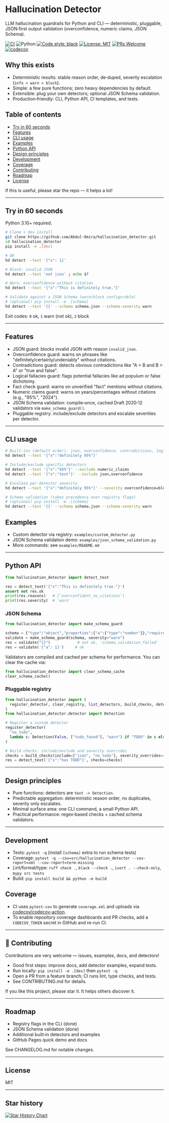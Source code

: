 # Hallucination Detector

LLM hallucination guardrails for Python and CLI — deterministic, pluggable, JSON‑first output validation (overconfidence, numeric claims, JSON Schema).

[![CI](https://github.com/Abdul-Omira/hallucination_detector/actions/workflows/ci.yml/badge.svg)](https://github.com/Abdul-Omira/hallucination_detector/actions/workflows/ci.yml)
![Python](https://img.shields.io/badge/Python-3.10%2B-blue)
[![Code style: black](https://img.shields.io/badge/code%20style-black-000000.svg)](https://github.com/psf/black)
[![License: MIT](https://img.shields.io/badge/License-MIT-yellow.svg)](LICENSE)
[![PRs Welcome](https://img.shields.io/badge/PRs-welcome-brightgreen.svg)](#-contributing) [![codecov](https://codecov.io/gh/Abdul-Omira/hallucination_detector/branch/main/graph/badge.svg)](https://codecov.io/gh/Abdul-Omira/hallucination_detector)

## Why this exists
- Deterministic results: stable reason order, de‑duped, severity escalation (`info < warn < block`).
- Simple: a few pure functions; zero heavy dependencies by default.
- Extensible: plug your own detectors; optional JSON Schema validation.
- Production‑friendly: CLI, Python API, CI templates, and tests.

## Table of contents
- [Try in 60 seconds](#try-in-60-seconds)
- [Features](#features)
- [CLI usage](#cli-usage)
- [Examples](#examples)
- [Python API](#python-api)
- [Design principles](#design-principles)
- [Development](#development)
- [Coverage](#coverage)
- [Contributing](#-contributing)
- [Roadmap](#roadmap)
- [License](#license)

If this is useful, please star the repo — it helps a lot!

---

## Try in 60 seconds
Python 3.10+ required.

```bash
# Clone + dev install
git clone https://github.com/Abdul-Omira/hallucination_detector.git
cd hallucination_detector
pip install -e .[dev]

# OK
hd detect --text '{"x": 1}'

# Block: invalid JSON
hd detect --text 'not json' ; echo $?

# Warn: overconfidence without citation
hd detect --text '{"x":"This is definitely true."}'

# Validate against a JSON Schema (warn/block configurable)
# (optional) pip install -e .[schema]
hd detect --text '{}' --schema schema.json --schema-severity warn
```

Exit codes: `0` ok, `1` warn (not ok), `2` block

---

## Features
- JSON guard: blocks invalid JSON with reason `invalid_json`.
- Overconfidence guard: warns on phrases like "definitely/certainly/undeniably" without citations.
- Contradictions guard: detects obvious contradictions like "A > B and B > A" or "true and false".
- Logical fallacies guard: flags potential fallacies like ad populum or false dichotomy.
- Fact check guard: warns on unverified "fact" mentions without citations.
- Numeric claims guard: warns on years/percentages without citations (e.g., "95%", "2024").
- JSON Schema validation: compile‑once, cached Draft 2020‑12 validators via `make_schema_guard()`.
- Pluggable registry: include/exclude detectors and escalate severities per detector.

---

## CLI usage
```bash
# Built‑ins (default order): json, overconfidence, contradictions, logical_fallacies, fact_check, numeric_claims
hd detect --text '{"x":"definitely 95%"}'

# Include/exclude specific detectors
hd detect --text '{"x":"95%"}' --exclude numeric_claims
hd detect --text '{"x":"text"}' --include json,overconfidence

# Escalate per‑detector severity
hd detect --text '{"x":"definitely 95%"}' --severity overconfidence=block,numeric_claims=block

# Schema validation (takes precedence over registry flags)
# (optional) pip install -e .[schema]
hd detect --text '{}' --schema schema.json --schema-severity warn
```

## Examples
- Custom detector via registry: `examples/custom_detector.py`
- JSON Schema validation demo: `examples/json_schema_validation.py`
- More commands: see `examples/README.md`


---

## Python API
```python
from hallucination_detector import detect_text

res = detect_text('{"x":"This is definitely true."}')
assert not res.ok
print(res.reasons)   # ['overconfident_no_citations']
print(res.severity)  # 'warn'
```

### JSON Schema
```python
from hallucination_detector import make_schema_guard

schema = {"type":"object","properties":{"a":{"type":"number"}},"required":["a"]}
validate = make_schema_guard(schema, severity="warn")
res = validate("{}")            # not ok, 'schema_validation_failed'
res = validate('{"a": 1}')     # ok
```

Validators are compiled and cached per schema for performance. You can clear the cache via:

```python
from hallucination_detector import clear_schema_cache
clear_schema_cache()
```

### Pluggable registry
```python
from hallucination_detector import (
  register_detector, clear_registry, list_detectors, build_checks, detect_text
)
from hallucination_detector.detector import Detection

# Register a custom detector
register_detector(
  "no_todo",
  lambda s: Detection(False, ["todo_found"], "warn") if "TODO" in s else Detection(True, [])
)

# Build checks: include/exclude and severity overrides
checks = build_checks(include=["json", "no_todo"], severity_overrides={"no_todo": "block"})
res = detect_text('{"x":"has TODO"}', checks=checks)
```

---

## Design principles
- Pure functions: detectors are `text -> Detection`.
- Predictable aggregation: deterministic reason order, no duplicates, severity only escalates.
- Minimal surface area: one CLI command, a small Python API.
- Practical performance: regex‑based checks + cached schema validators.

---

## Development
- Tests: `pytest -q` (install `[schema]` extra to run schema tests)
- Coverage: `pytest -q --cov=src/hallucination_detector --cov-report=xml --cov-report=term-missing`
- Lint/format/type: `ruff check .`, `black --check .`, `isort . --check-only`, `mypy src tests`
- Build: `pip install build && python -m build`

## Coverage
- CI uses `pytest-cov` to generate `coverage.xml` and uploads via [codecov/codecov-action](.github/workflows/ci.yml).
- To enable repository coverage dashboards and PR checks, add a `CODECOV_TOKEN` secret in GitHub and re-run CI.

---

## 🚀 Contributing
Contributions are very welcome — issues, examples, docs, and detectors!

- Good first steps: improve docs, add detector examples, expand tests.
- Run locally: `pip install -e .[dev]` then `pytest -q`.
- Open a PR from a feature branch; CI runs lint, type checks, and tests.
- See CONTRIBUTING.md for details.

If you like this project, please star it. It helps others discover it.

---

## Roadmap
- Registry flags in the CLI (done)
- JSON Schema validation (done)
- Additional built‑in detectors and examples
- GitHub Pages quick demo and docs

See CHANGELOG.md for notable changes.

---

## License
MIT

---

## Star history
[![Star History Chart](https://api.star-history.com/svg?repos=Abdul-Omira/hallucination_detector&type=Date)](https://star-history.com/#Abdul-Omira/hallucination_detector&Date)

